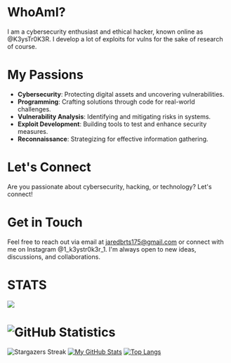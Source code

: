 # WhoAmI?
I am a cybersecurity enthusiast and ethical hacker, known online as @K3ysTr0K3R. I develop a lot of exploits for vulns for the sake of research of course.

# My Passions
- **Cybersecurity**: Protecting digital assets and uncovering vulnerabilities.
- **Programming**: Crafting solutions through code for real-world challenges.
- **Vulnerability Analysis**: Identifying and mitigating risks in systems.
- **Exploit Development**: Building tools to test and enhance security measures.
- **Reconnaissance**: Strategizing for effective information gathering.

# Let's Connect
Are you passionate about cybersecurity, hacking, or technology? Let's connect!

# Get in Touch
Feel free to reach out via email at jaredbrts175@gmail.com or connect with me on Instagram @1_k3ystr0k3r_1. I'm always open to new ideas, discussions, and collaborations.

# STATS

![](https://komarev.com/ghpvc/?username=K3ysTr0K3R)
# ![GitHub Statistics](https://github-readme-stats.vercel.app/api?username=K3ysTr0K3R&show_icons=true&theme=dark&hide=issues,contribs&count_private=true)
![Stargazers Streak](https://github-readme-streak-stats.herokuapp.com/?user=K3ysTr0K3R&theme=black-ice)
[![My GitHub Stats](https://github-readme-stats.vercel.app/api?username=K3ysTr0K3R&show_icons=true&theme=dark)](https://github.com/K3ysTr0K3R)
[![Top Langs](https://github-readme-stats.vercel.app/api/top-langs/?username=K3ysTr0K3R&layout=compact&theme=dark)](https://github.com/K3ysTr0K3R)
